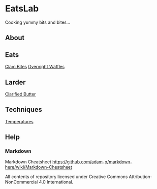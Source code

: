 # EatsLab
Cooking yummy bits and bites...

## About

## Eats

[Clam Bites](/eats/clambites.md)
[Overnight Waffles](/eats/overnightwaffles.md)

## Larder

[Clarified Butter]()


## Techniques

[Temperatures](/techniques/temperatures.md)

## Help

### Markdown

Markdown Cheatsheet
https://github.com/adam-p/markdown-here/wiki/Markdown-Cheatsheet

All contents of repository licensed under Creative Commons Attribution-NonCommercial 4.0 International.
